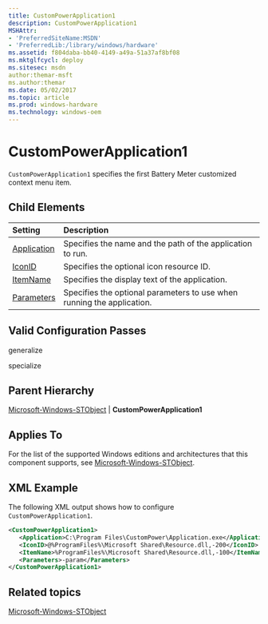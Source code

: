 ```yaml
---
title: CustomPowerApplication1
description: CustomPowerApplication1
MSHAttr:
- 'PreferredSiteName:MSDN'
- 'PreferredLib:/library/windows/hardware'
ms.assetid: f804daba-bb40-4149-a49a-51a37af8bf08
ms.mktglfcycl: deploy
ms.sitesec: msdn
author:themar-msft
ms.author:themar
ms.date: 05/02/2017
ms.topic: article
ms.prod: windows-hardware
ms.technology: windows-oem
---
```

# CustomPowerApplication1

`CustomPowerApplication1` specifies the first Battery Meter customized context menu item.

## Child Elements

| Setting                 | Description                                                                           |
|:------------------------|:--------------------------------------------------------------------------------------|
| [Application](microsoft-windows-stobject-custompowerapplication1-application.md) | Specifies the name and the path of the application to run. |
| [IconID](microsoft-windows-stobject-custompowerapplication1-iconid.md) | Specifies the optional icon resource ID. |
| [ItemName](microsoft-windows-stobject-custompowerapplication1-itemname.md) | Specifies the display text of the application. |
| [Parameters](microsoft-windows-stobject-custompowerapplication1-parameters.md) | Specifies the optional parameters to use when running the application. |

## Valid Configuration Passes

generalize

specialize

## Parent Hierarchy

[Microsoft-Windows-STObject](microsoft-windows-stobject.md) | **CustomPowerApplication1**

## Applies To

For the list of the supported Windows editions and architectures that this component supports, see [Microsoft-Windows-STObject](microsoft-windows-stobject.md).

## XML Example

The following XML output shows how to configure `CustomPowerApplication1`.

```XML
<CustomPowerApplication1>
   <Application>C:\Program Files\CustomPower\Application.exe</Application>
   <IconID>@%ProgramFiles%\Microsoft Shared\Resource.dll,-200</IconID>
   <ItemName>%ProgramFiles%\Microsoft Shared\Resource.dll,-100</ItemName>
   <Parameters>-param</Parameters>
</CustomPowerApplication1>
```

## Related topics

[Microsoft-Windows-STObject](microsoft-windows-stobject.md)
